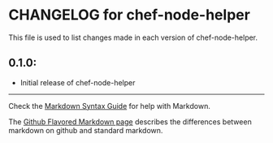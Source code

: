 # CHANGELOG for chef-node-helper

This file is used to list changes made in each version of chef-node-helper.

## 0.1.0:

* Initial release of chef-node-helper

- - -
Check the [Markdown Syntax Guide](http://daringfireball.net/projects/markdown/syntax) for help with Markdown.

The [Github Flavored Markdown page](http://github.github.com/github-flavored-markdown/) describes the differences between markdown on github and standard markdown.
